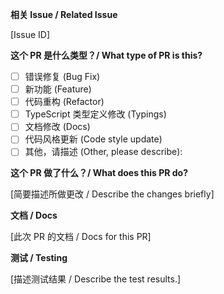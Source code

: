 <!--
  Please read the Contribution Guidelines first.
  请务阅读贡献者指南:
  https://alova.js.org/contributing/overview
-->

**相关 Issue / Related Issue**

[Issue ID]
<!-- 请注意，我们不接受未经确认的 PR 提交。 / We do not accept PR without confirmation. -->

**这个 PR 是什么类型？/ What type of PR is this?**

<!-- (将 "[ ]" 替换为 "[x]" 即可勾选) -->
<!-- (Update "[ ]" to "[x]" to check a box) -->

<!-- 至少选择一个 / Choose at least one -->

- [ ] 错误修复 (Bug Fix)
- [ ] 新功能 (Feature)
- [ ] 代码重构 (Refactor)
- [ ] TypeScript 类型定义修改 (Typings)
- [ ] 文档修改 (Docs)
- [ ] 代码风格更新 (Code style update)
- [ ] 其他，请描述 (Other, please describe):

**这个 PR 做了什么？/ What does this PR do?**

[简要描述所做更改 / Describe the changes briefly]

**文档 / Docs**

[此次 PR 的文档 / Docs for this PR]

**测试 / Testing**

<!-- 别忘记测试！ npm run test -->
<!-- Don't forget to test! npm run test -->

[描述测试结果 / Describe the test results.]

